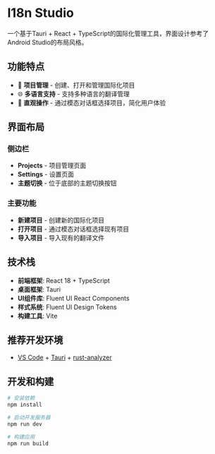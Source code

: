 # I18n Studio

一个基于Tauri + React + TypeScript的国际化管理工具，界面设计参考了Android Studio的布局风格。

## 功能特点

- 📁 **项目管理** - 创建、打开和管理国际化项目
- 🌐 **多语言支持** - 支持多种语言的翻译管理
- 🎯 **直观操作** - 通过模态对话框选择项目，简化用户体验

## 界面布局

### 侧边栏
- **Projects** - 项目管理页面
- **Settings** - 设置页面
- **主题切换** - 位于底部的主题切换按钮

### 主要功能
- **新建项目** - 创建新的国际化项目
- **打开项目** - 通过模态对话框选择现有项目
- **导入项目** - 导入现有的翻译文件

## 技术栈

- **前端框架**: React 18 + TypeScript
- **桌面框架**: Tauri
- **UI组件库**: Fluent UI React Components
- **样式系统**: Fluent UI Design Tokens
- **构建工具**: Vite

## 推荐开发环境

- [VS Code](https://code.visualstudio.com/) + [Tauri](https://marketplace.visualstudio.com/items?itemName=tauri-apps.tauri-vscode) + [rust-analyzer](https://marketplace.visualstudio.com/items?itemName=rust-lang.rust-analyzer)

## 开发和构建

```bash
# 安装依赖
npm install

# 启动开发服务器
npm run dev

# 构建应用
npm run build
```
